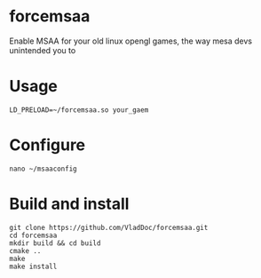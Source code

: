 # forcemsaa
Enable MSAA for your old linux opengl games, the way mesa devs unintended you to

# Usage
```
LD_PRELOAD=~/forcemsaa.so your_gaem
```
# Configure
```
nano ~/msaaconfig
```
# Build and install
```
git clone https://github.com/VladDoc/forcemsaa.git
cd forcemsaa
mkdir build && cd build
cmake ..
make
make install
```
